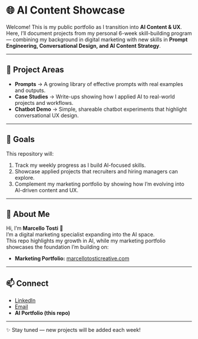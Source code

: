 # 🌐 AI Content Showcase

Welcome! This is my public portfolio as I transition into **AI Content & UX**.  
Here, I’ll document projects from my personal 6-week skill-building program — combining my background in digital marketing with new skills in **Prompt Engineering, Conversational Design, and AI Content Strategy**.

---

## 📂 Project Areas

- **Prompts** → A growing library of effective prompts with real examples and outputs.  
- **Case Studies** → Write-ups showing how I applied AI to real-world projects and workflows.  
- **Chatbot Demo** → Simple, shareable chatbot experiments that highlight conversational UX design.  

---

## 🚀 Goals

This repository will:  
1. Track my weekly progress as I build AI-focused skills.  
2. Showcase applied projects that recruiters and hiring managers can explore.  
3. Complement my marketing portfolio by showing how I’m evolving into AI-driven content and UX.  

---

## 👤 About Me

Hi, I’m **Marcello Tosti** 👋  
I’m a digital marketing specialist expanding into the AI space.  
This repo highlights my growth in AI, while my marketing portfolio showcases the foundation I’m building on:  
- **Marketing Portfolio:** [marcellotosticreative.com](https://www.marcellotosticreative.com/)  

---

## 📫 Connect

- [LinkedIn](https://www.linkedin.com/in/marcellotosti)  
- [Email](mailto:marcellontosti@gmail.com)
- **AI Portfolio (this repo)**  

---

✨ Stay tuned — new projects will be added each week!
